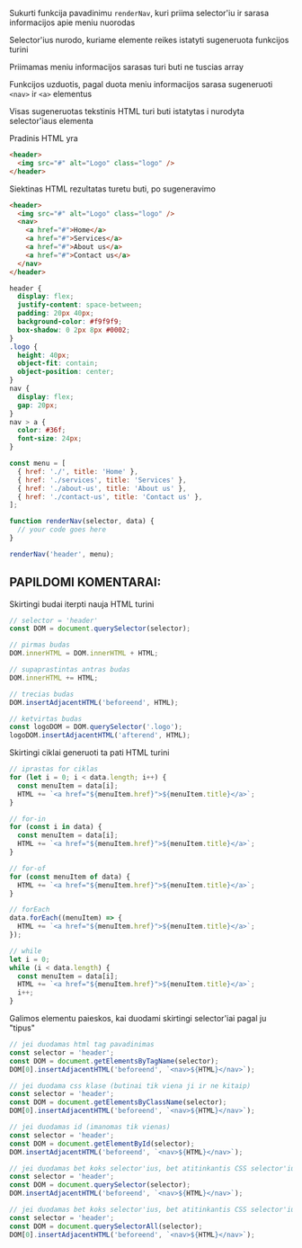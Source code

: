 Sukurti funkcija pavadinimu `renderNav`, kuri priima selector'iu ir sarasa informacijos apie meniu nuorodas

Selector'ius nurodo, kuriame elemente reikes istatyti sugeneruota funkcijos turini

Priimamas meniu informacijos sarasas turi buti ne tuscias array

Funkcijos uzduotis, pagal duota meniu informacijos sarasa sugeneruoti `<nav>` ir `<a>` elementus

Visas sugeneruotas tekstinis HTML turi buti istatytas i nurodyta selector'iaus elementa

Pradinis HTML yra

```html
<header>
  <img src="#" alt="Logo" class="logo" />
</header>
```

Siektinas HTML rezultatas turetu buti, po sugeneravimo

```html
<header>
  <img src="#" alt="Logo" class="logo" />
  <nav>
    <a href="#">Home</a>
    <a href="#">Services</a>
    <a href="#">About us</a>
    <a href="#">Contact us</a>
  </nav>
</header>
```

```css
header {
  display: flex;
  justify-content: space-between;
  padding: 20px 40px;
  background-color: #f9f9f9;
  box-shadow: 0 2px 8px #0002;
}
.logo {
  height: 40px;
  object-fit: contain;
  object-position: center;
}
nav {
  display: flex;
  gap: 20px;
}
nav > a {
  color: #36f;
  font-size: 24px;
}
```

```js
const menu = [
  { href: './', title: 'Home' },
  { href: './services', title: 'Services' },
  { href: './about-us', title: 'About us' },
  { href: './contact-us', title: 'Contact us' },
];

function renderNav(selector, data) {
  // your code goes here
}

renderNav('header', menu);
```

## PAPILDOMI KOMENTARAI:

Skirtingi budai iterpti nauja HTML turini

```js
// selector = 'header'
const DOM = document.querySelector(selector);

// pirmas budas
DOM.innerHTML = DOM.innerHTML + HTML;

// supaprastintas antras budas
DOM.innerHTML += HTML;

// trecias budas
DOM.insertAdjacentHTML('beforeend', HTML);

// ketvirtas budas
const logoDOM = DOM.querySelector('.logo');
logoDOM.insertAdjacentHTML('afterend', HTML);
```

Skirtingi ciklai generuoti ta pati HTML turini

```js
// iprastas for ciklas
for (let i = 0; i < data.length; i++) {
  const menuItem = data[i];
  HTML += `<a href="${menuItem.href}">${menuItem.title}</a>`;
}

// for-in
for (const i in data) {
  const menuItem = data[i];
  HTML += `<a href="${menuItem.href}">${menuItem.title}</a>`;
}

// for-of
for (const menuItem of data) {
  HTML += `<a href="${menuItem.href}">${menuItem.title}</a>`;
}

// forEach
data.forEach((menuItem) => {
  HTML += `<a href="${menuItem.href}">${menuItem.title}</a>`;
});

// while
let i = 0;
while (i < data.length) {
  const menuItem = data[i];
  HTML += `<a href="${menuItem.href}">${menuItem.title}</a>`;
  i++;
}
```

Galimos elementu paieskos, kai duodami skirtingi selector'iai pagal ju "tipus"

```js
// jei duodamas html tag pavadinimas
const selector = 'header';
const DOM = document.getElementsByTagName(selector);
DOM[0].insertAdjacentHTML('beforeend', `<nav>${HTML}</nav>`);

// jei duodama css klase (butinai tik viena ji ir ne kitaip)
const selector = 'header';
const DOM = document.getElementsByClassName(selector);
DOM[0].insertAdjacentHTML('beforeend', `<nav>${HTML}</nav>`);

// jei duodamas id (imanomas tik vienas)
const selector = 'header';
const DOM = document.getElementById(selector);
DOM.insertAdjacentHTML('beforeend', `<nav>${HTML}</nav>`);

// jei duodamas bet koks selector'ius, bet atitinkantis CSS selector'iu taisykles
const selector = 'header';
const DOM = document.querySelector(selector);
DOM.insertAdjacentHTML('beforeend', `<nav>${HTML}</nav>`);

// jei duodamas bet koks selector'ius, bet atitinkantis CSS selector'iu taisykles
const selector = 'header';
const DOM = document.querySelectorAll(selector);
DOM[0].insertAdjacentHTML('beforeend', `<nav>${HTML}</nav>`);
```
